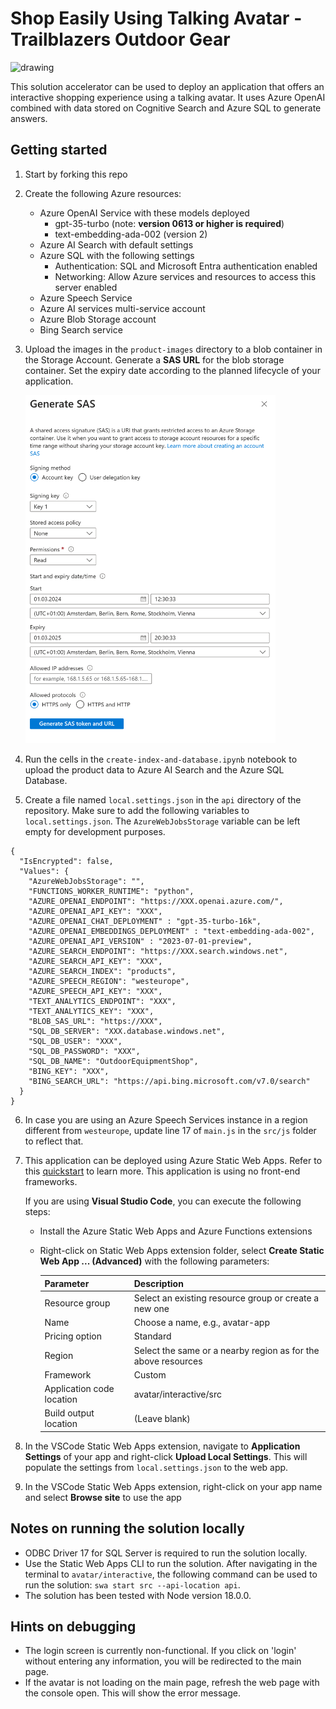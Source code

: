 # Shop Easily Using Talking Avatar - Trailblazers Outdoor Gear

<img src="./demo-screenshot.png" alt="drawing" style="width:1200px;"/>

This solution accelerator can be used to deploy an application that offers an interactive shopping experience using a talking avatar. It uses Azure OpenAI combined with data stored on Cognitive Search and Azure SQL to generate answers.

## Getting started

1. Start by forking this repo 

2. Create the following Azure resources:

    - Azure OpenAI Service with these models deployed
      -  gpt-35-turbo (note: **version 0613 or higher is required**)
      - text-embedding-ada-002 (version 2)
   - Azure AI Search with default settings
   - Azure SQL with the following settings
     - Authentication: SQL and Microsoft Entra authentication enabled
     - Networking: Allow Azure services and resources to access this server enabled
   - Azure Speech Service
   - Azure AI services multi-service account
   - Azure Blob Storage account
   - Bing Search service

3. Upload the images in the `product-images` directory to a blob container in the Storage Account. Generate a **SAS URL** for the blob storage container. Set the expiry date according to the planned lifecycle of your application.

    <img src="./SAS-dialog.png" alt="drawing" style="width:400px;"/>

4. Run the cells in the `create-index-and-database.ipynb` notebook to upload the product data to Azure AI Search and the Azure SQL Database.

5. Create a file named `local.settings.json` in the `api` directory of the repository. Make sure to add the following variables to `local.settings.json`. The `AzureWebJobsStorage` variable can be left empty for development purposes.

```
{
  "IsEncrypted": false,
  "Values": {
    "AzureWebJobsStorage": "",
    "FUNCTIONS_WORKER_RUNTIME": "python",
    "AZURE_OPENAI_ENDPOINT": "https://XXX.openai.azure.com/",
    "AZURE_OPENAI_API_KEY": "XXX",
    "AZURE_OPENAI_CHAT_DEPLOYMENT" : "gpt-35-turbo-16k",
    "AZURE_OPENAI_EMBEDDINGS_DEPLOYMENT" : "text-embedding-ada-002",
    "AZURE_OPENAI_API_VERSION" : "2023-07-01-preview",
    "AZURE_SEARCH_ENDPOINT": "https://XXX.search.windows.net",
    "AZURE_SEARCH_API_KEY": "XXX",
    "AZURE_SEARCH_INDEX": "products",
    "AZURE_SPEECH_REGION": "westeurope",
    "AZURE_SPEECH_API_KEY": "XXX",
    "TEXT_ANALYTICS_ENDPOINT": "XXX",
    "TEXT_ANALYTICS_KEY": "XXX",
    "BLOB_SAS_URL": "https://XXX",
    "SQL_DB_SERVER": "XXX.database.windows.net",
    "SQL_DB_USER": "XXX",
    "SQL_DB_PASSWORD": "XXX",
    "SQL_DB_NAME": "OutdoorEquipmentShop",
    "BING_KEY": "XXX",
    "BING_SEARCH_URL": "https://api.bing.microsoft.com/v7.0/search"
  }
}
```

6. In case you are using an Azure Speech Services instance in a region different from `westeurope`, update line 17 of `main.js` in the `src/js` folder to reflect that.

7. This application can be deployed using Azure Static Web Apps. Refer to this [quickstart](https://docs.microsoft.com/azure/static-web-apps/getting-started?tabs=vanilla-javascript) to learn more. This application is using no front-end frameworks.

    If you are using **Visual Studio Code**, you can execute the following steps:
    - Install  the Azure Static Web Apps and Azure Functions extensions
    - Right-click on Static Web Apps extension folder, select **Create Static Web App ... (Advanced)** with the following parameters:  

      | Parameter                 | Description                                                      |
      |---------------------------|------------------------------------------------------------------|
      | Resource group            | Select an existing resource group or create a new one            |
      | Name                      | Choose a name, e.g., avatar-app                                  |
      | Pricing option            | Standard                                                         |
      | Region                    | Select the same or a nearby region as for the above resources    |
      | Framework                 | Custom                                                           |
      | Application code location | avatar/interactive/src                                           |
      | Build output location     | (Leave blank)                                                    |      


8. In the VSCode Static Web Apps extension, navigate to **Application Settings** of your app and right-click **Upload Local Settings**. This will populate the settings from `local.settings.json` to the web app.

8. In the VSCode Static Web Apps extension, right-click on your app name and select **Browse site** to use the app

## Notes on running the solution locally

- ODBC Driver 17 for SQL Server is required to run the solution locally.
- Use the Static Web Apps CLI to run the solution. After navigating in the terminal to `avatar/interactive`, the following command can be used to run the solution: `swa start src --api-location api`.
- The solution has been tested with Node version 18.0.0.

## Hints on debugging

- The login screen is currently non-functional. If you click on 'login' without entering any information, you will be redirected to the main page.
- If the avatar is not loading on the main page, refresh the web page with the console open. This will show the error message.